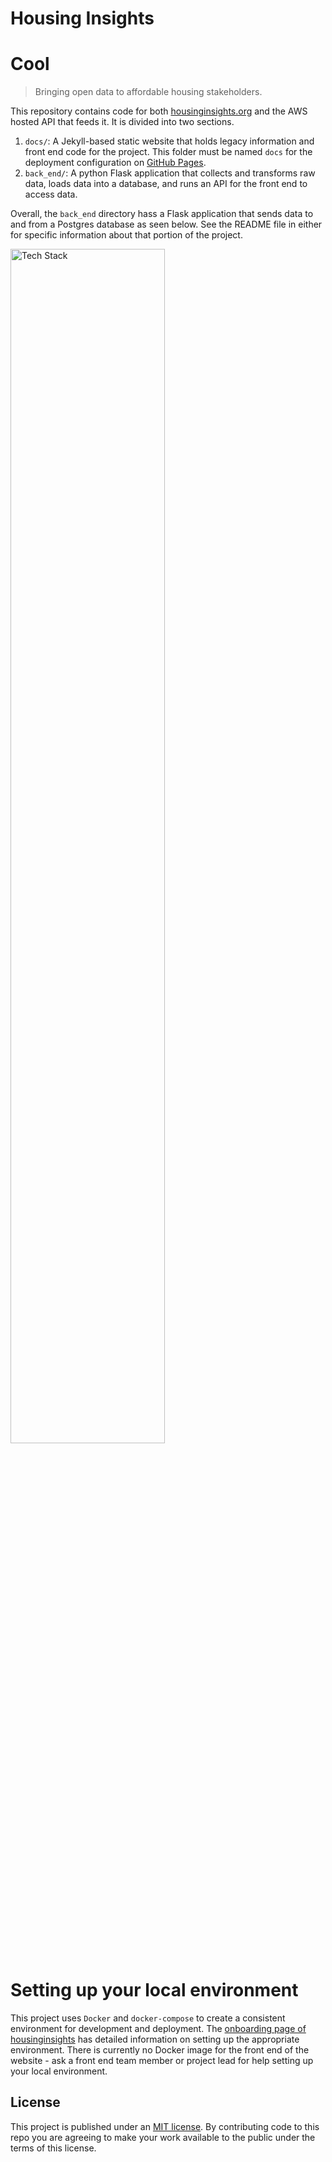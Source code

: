 # Housing Insights
# Cool
> Bringing open data to affordable housing stakeholders. 

This repository contains code for both [housinginsights.org](http://housinginsights.org) and the AWS hosted API that feeds it. It is divided into two sections.

1. `docs/`: A Jekyll-based static website that holds legacy information and front end code for the project. This folder must be named `docs` for the deployment configuration on [GitHub Pages](https://help.github.com/en/articles/configuring-a-publishing-source-for-your-github-pages-site).
2. `back_end/`: A python Flask application that collects and transforms raw data, loads data into a database, and runs an API for the front end to access data.

Overall, the `back_end` directory hass a Flask application that sends data to and from a Postgres database as seen below. See the README file in either for specific information about that portion of the project. 

<img src="./front_end/assets/tech-stack.png" alt="Tech Stack" width="70%">

# Setting up your local environment
This project uses `Docker` and `docker-compose` to create a consistent environment for development and deployment.
The [onboarding page of housinginsights](http://housinginsights.org/resources/onboarding) has detailed information on setting up the appropriate environment.
There is currently no Docker image for the front end of the website - ask a front end team member or project lead for help setting up your local environment. 

## License
This project is published under an [MIT license](https://github.com/codefordc/housing-insights/blob/master/LICENSE.txt).
By contributing code to this repo you are agreeing to make your work available to the public under the terms of this license.
